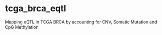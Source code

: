 # tcga_brca_eqtl
Mapping eQTL in TCGA BRCA by accounting for CNV, Somatic Mutation and CpG Methylation
